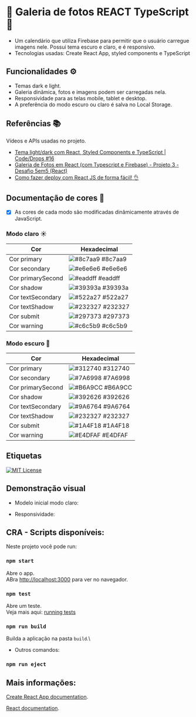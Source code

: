 
# 📸 Galeria de fotos REACT TypeScript 📸

- Um calendário que utiliza Firebase para permitir que o usuário carregue imagens nele. Possui tema escuro e claro, e é responsivo.
- Tecnologias usadas: Create React App, styled components e TypeScript


## Funcionalidades ⚙️

- Temas dark e light.
- Galeria dinâmica, fotos e imagens podem ser carregadas nela.
- Responsividade para as telas mobile, tablet e desktop.
- A preferência do modo escuro ou claro é salva no Local Storage.


## Referências 📚

Vídeos e APIs usadas no projeto. 

 - [Tema light/dark com React, Styled Components e TypeScript | Code/Drops #16](https://www.youtube.com/watch?v=ngVU74daJ8Y) 
 - [Galeria de Fotos em React (com Typescript e Firebase) - Projeto 3 - Desafio 5em5 (React)](https://www.youtube.com/watch?v=ss4BXa-WfgI&list=PL_6xs0lWnXcD0ktg-c-BUPU9KyH7qND0b&index=36)
 - [Como fazer deploy com React JS de forma fácil! 👌](https://www.youtube.com/watch?v=nj_nZU9Pwik&t=261s)

## Documentação de cores 🌈

- [x]  As cores de cada modo são modificadas dinâmicamente através de JavaScript.

### Modo claro ☀️

| Cor               | Hexadecimal                                                |
| ----------------- | ---------------------------------------------------------------- |
| Cor primary       | ![#8c7aa9](https://via.placeholder.com/10/8c7aa9?text=+) #8c7aa9 |
| Cor secondary       | ![#e6e6e6](https://via.placeholder.com/10/e6e6e6?text=+) #e6e6e6 |
| Cor primarySecond       | ![#eaddff](https://via.placeholder.com/10/eaddff?text=+) #eaddff |
| Cor shadow       | ![#39393a](https://via.placeholder.com/10/39393a?text=+) #39393a |
| Cor textSecondary       | ![#522a27](https://via.placeholder.com/10/522a27?text=+) #522a27 |
| Cor textShadow       | ![#232327](https://via.placeholder.com/10/232327?text=+) #232327 |
| Cor submit       | ![#297373](https://via.placeholder.com/10/297373?text=+) #297373 |
| Cor warning       | ![#c6c5b9](https://via.placeholder.com/10/c6c5b9?text=+) #c6c5b9 |

### Modo escuro 🌙

| Cor               | Hexadecimal                                                |
| ----------------- | ---------------------------------------------------------------- |
| Cor primary       | ![#312740](https://via.placeholder.com/10/312740?text=+) #312740 |
| Cor secondary       | ![#7A6998](https://via.placeholder.com/10/7A6998?text=+) #7A6998 |
| Cor primarySecond       | ![#B6A9CC](https://via.placeholder.com/10/B6A9CC?text=+) #B6A9CC |
| Cor shadow       | ![#392626](https://via.placeholder.com/10/392626?text=+) #392626 |
| Cor textSecondary       | ![#9A6764](https://via.placeholder.com/10/9A6764?text=+) #9A6764 |
| Cor textShadow       | ![#232327](https://via.placeholder.com/10/232327?text=+) #232327 |
| Cor submit       | ![#1A4F18](https://via.placeholder.com/10/1A4F18?text=+) #1A4F18 |
| Cor warning       | ![#E4DFAF](https://via.placeholder.com/10/E4DFAF?text=+) #E4DFAF |



## Etiquetas


[![MIT License](https://img.shields.io/badge/License-MIT-green.svg)](https://choosealicense.com/licenses/mit/)



## Demonstração visual

- Modelo inicial modo claro:

- Responsividade:






## CRA - Scripts disponíveis:

Neste projeto você pode run:

### `npm start`

Abre o app.\
ABra [http://localhost:3000](http://localhost:3000) para ver no navegador.

### `npm test`

Abre um teste.\
Veja mais aqui: [running tests](https://facebook.github.io/create-react-app/docs/running-tests) 

### `npm run build`

Builda a aplicação na pasta  `build`.\

- Outros comandos:


### `npm run eject`


## Mais informações:

[Create React App documentation](https://facebook.github.io/create-react-app/docs/getting-started).

[React documentation](https://reactjs.org/).
